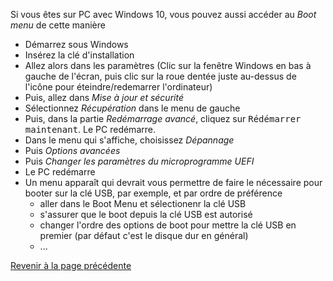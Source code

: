  Si vous êtes sur PC avec Windows 10, vous pouvez aussi accéder au *Boot menu* de cette manière
 - Démarrez sous Windows
 - Insérez la clé d'installation
 - Allez alors dans les paramètres (Clic sur la fenêtre Windows en bas à gauche de l'écran, puis clic sur la roue dentée juste au-dessus de l'icône pour éteindre/redemarrer l'ordinateur)
 - Puis, allez dans *Mise à jour et sécurité*
 - Sélectionnez *Récupération* dans le menu de gauche
 - Puis, dans la partie *Redémarrage avancé*, cliquez sur <tt>Rédémarrer maintenant</tt>. Le PC redémarre.
 - Dans le menu qui s'affiche, choisissez *Dépannage*
 - Puis *Options avancées*
 - Puis *Changer les paramètres du microprogramme UEFI*
 - Le PC redémarre
 - Un menu apparaît qui devrait vous permettre de faire le nécessaire pour booter sur la clé USB, par exemple, et par ordre de préférence
   - aller dans le Boot Menu et sélectionenr la clé USB
   - s'assurer que le boot depuis la clé USB est autorisé
   - changer l'ordre des options de boot pour mettre la clé USB en premier (par défaut c'est le disque dur en général)
   - ...

[Revenir à la page précédente](Installation.md)
